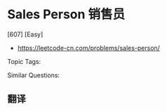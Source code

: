 # Sales Person 销售员

[607] [Easy]

- https://leetcode-cn.com/problems/sales-person/

Topic Tags:

Similar Questions:

## 翻译
